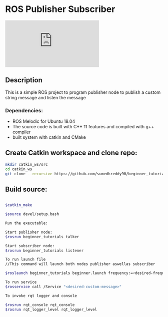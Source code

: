 # ROS Publisher Subscriber
[![GitHub license](https://badgen.net/github/license/Naereen/Strapdown.js)](LICENSE.md)

## Description
This is a simple ROS project to program publisher node to publish a custom string message and listen the message

### Dependencies:

- ROS Melodic for Ubuntu 18.04
- The source code is built with C++ 11 features and compiled with g++ compiler
- built system with catkin and CMake

## Create Catkin workspace and clone repo:
```bash
mkdir catkin_ws/src
cd catkin_ws
git clone --recursive https://github.com/sumedhreddy90/beginner_tutorials.git
```
## Build source:

```bash

$catkin_make

$source devel/setup.bash

Run the executable:

Start publisher node:
$rosrun beginner_tutorials talker

Start subscriber node:
$rosrun beginner_tutorials listener

To run launch file
//This command will launch both nodes publisher aswellas subscriber

$roslaunch beginner_tutorials beginner.launch frequency:=<desired-frequency>

To run service
$rosservice call /Service "<desired-custom-message>"

To invoke rqt logger and console 

$rosrun rqt_console rqt_console
$rosrun rqt_logger_level rqt_logger_level
```
